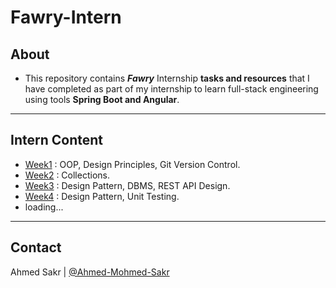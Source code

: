 # Fawry-Intern

## About
- This repository contains _**Fawry**_ Internship **tasks and resources** that I have completed as part of my internship to learn full-stack engineering using tools **Spring Boot and Angular**.
----

## Intern Content

- [Week1](src/main/java/org/tasks/week1) : OOP, Design Principles, Git Version Control.
- [Week2](src/main/java/org/tasks/week2) : Collections.
- [Week3](src/main/java/org/tasks/week3) : Design Pattern, DBMS, REST API Design.
- [Week4](src/main/java/org/tasks/week4) : Design Pattern, Unit Testing.
- loading...
----

## Contact
Ahmed Sakr | [@Ahmed-Mohmed-Sakr](https://github.com/Ahmed-Mohmed-Sakr)